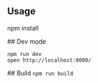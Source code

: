 ## Usage
  npm install

## Dev mode
  ```
  npm run dev
  open http://localhost:8080/
  ```

## Build
  `npm run build`
